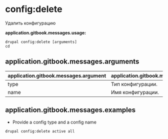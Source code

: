 # config:delete
Удалить конфигурацию

**application.gitbook.messages.usage:**
```
drupal config:delete [arguments]
cd
```

## application.gitbook.messages.arguments
application.gitbook.messages.argument | application.gitbook.messages.details
---------|-------------
type | Тип конфигурации.
name | Имя конфигурации.

## application.gitbook.messages.examples
* Provide a config type and a config name
```
drupal config:delete active all
```
